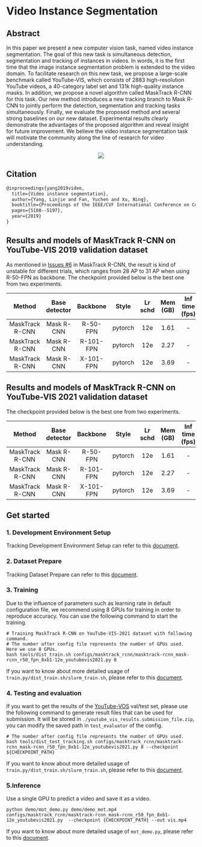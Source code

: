 # Video Instance Segmentation

## Abstract

<!-- [ABSTRACT] -->

In this paper we present a new computer vision task, named video instance segmentation. The goal of this new task is
simultaneous detection, segmentation and tracking of instances in videos. In words, it is the first time that the image
instance segmentation problem is extended to the video domain. To facilitate research on this new task, we propose a
large-scale benchmark called YouTube-VIS, which consists of 2883 high-resolution YouTube videos, a 40-category label set
and 131k high-quality instance masks. In addition, we propose a novel algorithm called MaskTrack R-CNN for this task.
Our new method introduces a new tracking branch to Mask R-CNN to jointly perform the detection, segmentation and
tracking tasks simultaneously. Finally, we evaluate the proposed method and several strong baselines on our new dataset.
Experimental results clearly demonstrate the advantages of the proposed algorithm and reveal insight for future
improvement. We believe the video instance segmentation task will motivate the community along the line of research for
video understanding.

<!-- [IMAGE] -->

<div align="center">
  <img src="https://user-images.githubusercontent.com/34888372/142986554-4f6a2630-92bc-43b4-8509-5173be00402d.png"/>
</div>

## Citation

<!-- [ALGORITHM] -->

```latex
@inproceedings{yang2019video,
  title={Video instance segmentation},
  author={Yang, Linjie and Fan, Yuchen and Xu, Ning},
  booktitle={Proceedings of the IEEE/CVF International Conference on Computer Vision},
  pages={5188--5197},
  year={2019}
}
```

## Results and models of MaskTrack R-CNN on YouTube-VIS 2019 validation dataset

As mentioned in [Issues #6](https://github.com/youtubevos/MaskTrackRCNN/issues/6#issuecomment-502503505) in MaskTrack
R-CNN, the result is kind of unstable for different trials, which ranges from 28 AP to 31 AP when using R-50-FPN as
backbone.
The checkpoint provided below is the best one from two experiments.

|     Method      | Base detector | Backbone  |  Style  | Lr schd | Mem (GB) | Inf time (fps) |  AP  |                                 Config                                 |                                                                                                                                                                                    Download                                                                                                                                                                                    |
|:---------------:|:-------------:|:---------:|:-------:|:-------:|:--------:|:--------------:|:----:|:----------------------------------------------------------------------:|:------------------------------------------------------------------------------------------------------------------------------------------------------------------------------------------------------------------------------------------------------------------------------------------------------------------------------------------------------------------------------:|
| MaskTrack R-CNN |  Mask R-CNN   | R-50-FPN  | pytorch |   12e   |   1.61   |       -        | 30.2 | [config](masktrack-rcnn_mask-rcnn_r50_fpn_8xb1-12e_youtubevis2019.py)  |   [model](https://download.openmmlab.com/mmtracking/vis/masktrack_rcnn/masktrack_rcnn_r50_fpn_12e_youtubevis2019/masktrack_rcnn_r50_fpn_12e_youtubevis2019_20211022_194830-6ca6b91e.pth) \| [log](https://download.openmmlab.com/mmtracking/vis/masktrack_rcnn/masktrack_rcnn_r50_fpn_12e_youtubevis2019/masktrack_rcnn_r50_fpn_12e_youtubevis2019_20211022_194830.log.json)   |
| MaskTrack R-CNN |  Mask R-CNN   | R-101-FPN | pytorch |   12e   |   2.27   |       -        | 32.2 | [config](masktrack-rcnn_mask-rcnn_r101_fpn_8xb1-12e_youtubevis2019.py) | [model](https://download.openmmlab.com/mmtracking/vis/masktrack_rcnn/masktrack_rcnn_r101_fpn_12e_youtubevis2019/masktrack_rcnn_r101_fpn_12e_youtubevis2019_20211023_150038-454dc48b.pth) \| [log](https://download.openmmlab.com/mmtracking/vis/masktrack_rcnn/masktrack_rcnn_r101_fpn_12e_youtubevis2019/masktrack_rcnn_r101_fpn_12e_youtubevis2019_20211023_150038.log.json) |
| MaskTrack R-CNN |  Mask R-CNN   | X-101-FPN | pytorch |   12e   |   3.69   |       -        | 34.7 | [config](masktrack-rcnn_mask-rcnn_x101_fpn_8xb1-12e_youtubevis2019.py) | [model](https://download.openmmlab.com/mmtracking/vis/masktrack_rcnn/masktrack_rcnn_x101_fpn_12e_youtubevis2019/masktrack_rcnn_x101_fpn_12e_youtubevis2019_20211023_153205-fff7a102.pth) \| [log](https://download.openmmlab.com/mmtracking/vis/masktrack_rcnn/masktrack_rcnn_x101_fpn_12e_youtubevis2019/masktrack_rcnn_x101_fpn_12e_youtubevis2019_20211023_153205.log.json) |

## Results and models of MaskTrack R-CNN on YouTube-VIS 2021 validation dataset

The checkpoint provided below is the best one from two experiments.

|     Method      | Base detector | Backbone  |  Style  | Lr schd | Mem (GB) | Inf time (fps) |  AP  |                                 Config                                 |                                                                                                                                                                                    Download                                                                                                                                                                                    |
|:---------------:|:-------------:|:---------:|:-------:|:-------:|:--------:|:--------------:|:----:|:----------------------------------------------------------------------:|:------------------------------------------------------------------------------------------------------------------------------------------------------------------------------------------------------------------------------------------------------------------------------------------------------------------------------------------------------------------------------:|
| MaskTrack R-CNN |  Mask R-CNN   | R-50-FPN  | pytorch |   12e   |   1.61   |       -        | 28.7 | [config](masktrack-rcnn_mask-rcnn_r50_fpn_8xb1-12e_youtubevis2021.py)  |   [model](https://download.openmmlab.com/mmtracking/vis/masktrack_rcnn/masktrack_rcnn_r50_fpn_12e_youtubevis2021/masktrack_rcnn_r50_fpn_12e_youtubevis2021_20211026_044948-10da90d9.pth) \| [log](https://download.openmmlab.com/mmtracking/vis/masktrack_rcnn/masktrack_rcnn_r50_fpn_12e_youtubevis2021/masktrack_rcnn_r50_fpn_12e_youtubevis2021_20211026_044948.log.json)   |
| MaskTrack R-CNN |  Mask R-CNN   | R-101-FPN | pytorch |   12e   |   2.27   |       -        | 31.3 | [config](masktrack-rcnn_mask-rcnn_r101_fpn_8xb1-12e_youtubevis2021.py) | [model](https://download.openmmlab.com/mmtracking/vis/masktrack_rcnn/masktrack_rcnn_r101_fpn_12e_youtubevis2021/masktrack_rcnn_r101_fpn_12e_youtubevis2021_20211026_045509-3c49e4f3.pth) \| [log](https://download.openmmlab.com/mmtracking/vis/masktrack_rcnn/masktrack_rcnn_r101_fpn_12e_youtubevis2021/masktrack_rcnn_r101_fpn_12e_youtubevis2021_20211026_045509.log.json) |
| MaskTrack R-CNN |  Mask R-CNN   | X-101-FPN | pytorch |   12e   |   3.69   |       -        | 33.5 | [config](masktrack-rcnn_mask-rcnn_x101_fpn_8xb1-12e_youtubevis2021.py) | [model](https://download.openmmlab.com/mmtracking/vis/masktrack_rcnn/masktrack_rcnn_x101_fpn_12e_youtubevis2021/masktrack_rcnn_x101_fpn_12e_youtubevis2021_20211026_095943-90831df4.pth) \| [log](https://download.openmmlab.com/mmtracking/vis/masktrack_rcnn/masktrack_rcnn_x101_fpn_12e_youtubevis2021/masktrack_rcnn_x101_fpn_12e_youtubevis2021_20211026_095943.log.json) |

## Get started

### 1. Development Environment Setup

Tracking Development Environment Setup can refer to this [document](../../docs/en/get_started.md).

### 2. Dataset Prepare

Tracking Dataset Prepare can refer to this [document](../../docs/en/user_guides/tracking_dataset_prepare.md).

### 3. Training

Due to the influence of parameters such as learning rate in default configuration file, we recommend using 8 GPUs for
training in order to reproduce accuracy. You can use the following command to start the training.

```shell
# Training MaskTrack R-CNN on YouTube-VIS-2021 dataset with following command.
# The number after config file represents the number of GPUs used. Here we use 8 GPUs.
bash tools/dist_train.sh configs/masktrack_rcnn/masktrack-rcnn_mask-rcnn_r50_fpn_8xb1-12e_youtubevis2021.py 8
```

If you want to know about more detailed usage of `train.py/dist_train.sh/slurm_train.sh`,
please refer to this [document](../../docs/en/user_guides/tracking_train_test.md).

### 4. Testing and evaluation

If you want to get the results of the [YouTube-VOS](https://youtube-vos.org/dataset/vis/) val/test set, please use the
following command to generate result files that can be used for submission. It will be stored
in `./youtube_vis_results.submission_file.zip`, you can modify the saved path in `test_evaluator` of the config.

```shell
# The number after config file represents the number of GPUs used.
bash tools/dist_test_tracking.sh configs/masktrack_rcnn/masktrack-rcnn_mask-rcnn_r50_fpn_8xb1-12e_youtubevis2021.py 8 --checkpoint ${CHECKPOINT_PATH}
```

If you want to know about more detailed usage of `train.py/dist_train.sh/slurm_train.sh`,
please refer to this [document](../../docs/en/user_guides/tracking_train_test.md).

### 5.Inference

Use a single GPU to predict a video and save it as a video.

```shell
python demo/mot_demo.py demo/demo_mot.mp4 configs/masktrack_rcnn/masktrack-rcnn_mask-rcnn_r50_fpn_8xb1-12e_youtubevis2021.py  --checkpoint {CHECKPOINT_PATH} --out vis.mp4
```

If you want to know about more detailed usage of `mot_demo.py`, please refer to
this [document](../../docs/en/user_guides/tracking_inference.md).
